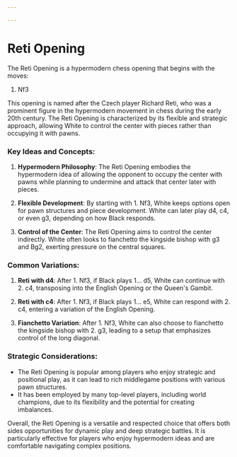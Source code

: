 ```yaml
---

---
```

# Reti Opening

The Reti Opening is a hypermodern chess opening that begins with the moves:

1. Nf3

This opening is named after the Czech player Richard Reti, who was a prominent figure in the hypermodern movement in chess during the early 20th century. The Reti Opening is characterized by its flexible and strategic approach, allowing White to control the center with pieces rather than occupying it with pawns.

### Key Ideas and Concepts:

1. **Hypermodern Philosophy**: The Reti Opening embodies the hypermodern idea of allowing the opponent to occupy the center with pawns while planning to undermine and attack that center later with pieces.

2. **Flexible Development**: By starting with 1. Nf3, White keeps options open for pawn structures and piece development. White can later play d4, c4, or even g3, depending on how Black responds.

3. **Control of the Center**: The Reti Opening aims to control the center indirectly. White often looks to fianchetto the kingside bishop with g3 and Bg2, exerting pressure on the central squares.

### Common Variations:

1. **Reti with d4**: After 1. Nf3, if Black plays 1... d5, White can continue with 2. c4, transposing into the English Opening or the Queen's Gambit.

2. **Reti with c4**: After 1. Nf3, if Black plays 1... e5, White can respond with 2. c4, entering a variation of the English Opening.

3. **Fianchetto Variation**: After 1. Nf3, White can also choose to fianchetto the kingside bishop with 2. g3, leading to a setup that emphasizes control of the long diagonal.

### Strategic Considerations:

- The Reti Opening is popular among players who enjoy strategic and positional play, as it can lead to rich middlegame positions with various pawn structures.
- It has been employed by many top-level players, including world champions, due to its flexibility and the potential for creating imbalances.

Overall, the Reti Opening is a versatile and respected choice that offers both sides opportunities for dynamic play and deep strategic battles. It is particularly effective for players who enjoy hypermodern ideas and are comfortable navigating complex positions.